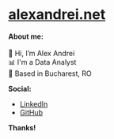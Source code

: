 # [alexandrei.net](https://alexandrei.net)

**About me:**
<br>
<br> 👋  Hi, I’m Alex Andrei
<br> 📊  I'm a Data Analyst
<br> 📌  Based in Bucharest, RO

**Social:**
* [LinkedIn](https://www.linkedin.com/in/alexandrei64)
* [GitHub](https://www.github.com/alexandrei64)

**Thanks!**
